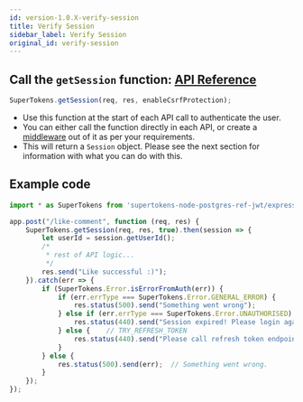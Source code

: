 ```yaml
---
id: version-1.0.X-verify-session
title: Verify Session
sidebar_label: Verify Session
original_id: verify-session
---
```


## Call the ```getSession``` function: [API Reference](../api-reference#getsessionreq-res-enablecsrfprotection)
```js
SuperTokens.getSession(req, res, enableCsrfProtection);
```
- Use this function at the start of each API call to authenticate the user. 
- You can either call the function directly in each API, or create a [middleware](../../migration/backend#middleware) out of it as per your requirements. 
- This will return a ```Session``` object. Please see the next section for information with what you can do with this.

<div class="divider"></div>

## Example code
```js
import * as SuperTokens from 'supertokens-node-postgres-ref-jwt/express';

app.post("/like-comment", function (req, res) {
    SuperTokens.getSession(req, res, true).then(session => {
        let userId = session.getUserId();
        /*
         * rest of API logic...
         */ 
        res.send("Like successful :)");
    }).catch(err => {
        if (SuperTokens.Error.isErrorFromAuth(err)) {
            if (err.errType === SuperTokens.Error.GENERAL_ERROR) {
                res.status(500).send("Something went wrong");
            } else if (err.errType === SuperTokens.Error.UNAUTHORISED) {
                res.status(440).send("Session expired! Please login again");
            } else {    // TRY_REFRESH_TOKEN
                res.status(440).send("Please call refresh token endpoint");
            }
        } else {
            res.status(500).send(err);  // Something went wrong.
        }
    });
});
```
